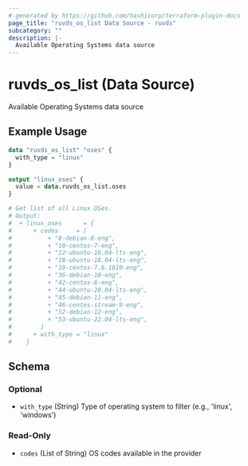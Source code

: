 ```yaml
---
# generated by https://github.com/hashicorp/terraform-plugin-docs
page_title: "ruvds_os_list Data Source - ruvds"
subcategory: ""
description: |-
  Available Operating Systems data source
---
```


# ruvds_os_list (Data Source)

Available Operating Systems data source

## Example Usage

```terraform
data "ruvds_os_list" "oses" {
  with_type = "linux"
}

output "linux_oses" {
  value = data.ruvds_os_list.oses
}

# Get list of all Linux OSes.
# Output:
#  + linux_oses      = {
#      + codes     = [
#          + "8-debian-8-eng",
#          + "10-centos-7-eng",
#          + "12-ubuntu-16.04-lts-eng",
#          + "18-ubuntu-18.04-lts-eng",
#          + "19-centos-7.6.1810-eng",
#          + "36-debian-10-eng",
#          + "42-centos-8-eng",
#          + "44-ubuntu-20.04-lts-eng",
#          + "45-debian-11-eng",
#          + "46-centos-stream-9-eng",
#          + "52-debian-12-eng",
#          + "53-ubuntu-22.04-lts-eng",
#        ]
#      + with_type = "linux"
#    }
```

<!-- schema generated by tfplugindocs -->
## Schema

### Optional

- `with_type` (String) Type of operating system to filter (e.g., 'linux', 'windows')

### Read-Only

- `codes` (List of String) OS codes available in the provider
